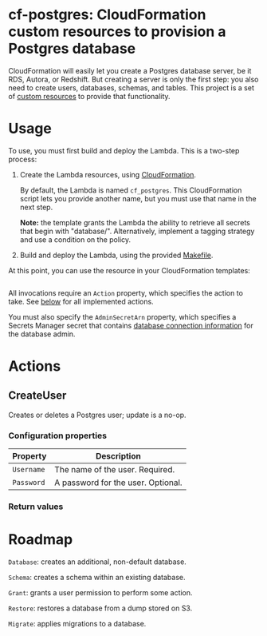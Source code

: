 # cf-postgres: CloudFormation custom resources to provision a Postgres database

CloudFormation will easily let you create a Postgres database server, be it RDS, Autora, or Redshift.
But creating a server is only the first step: you also need to create users, databases, schemas, and
tables. This project is a set of [custom resources](https://docs.aws.amazon.com/AWSCloudFormation/latest/UserGuide/template-custom-resources-lambda.html)
to provide that functionality.


# Usage

To use, you must first build and deploy the Lambda. This is a two-step process:

1. Create the Lambda resources, using [CloudFormation](cloudformation/deploy.yml).

   By default, the Lambda is named `cf_postgres`. This CloudFormation script lets
   you provide another name, but you must use that name in the next step.

   **Note:** the template grants the Lambda the ability to retrieve all secrets
   that begin with "database/". Alternatively, implement a tagging strategy and
   use a condition on the policy.

2. Build and deploy the Lambda, using the provided [Makefile](Makefile).

At this point, you can use the resource in your CloudFormation templates:

```
```

All invocations require an `Action` property, which specifies the action to take.
See [below](#actions) for all implemented actions.

You must also specify the `AdminSecretArn` property, which specifies a Secrets Manager
secret that contains [database connection information](https://docs.aws.amazon.com/secretsmanager/latest/userguide/reference_secret_json_structure.html#reference_secret_json_structure_rds-postgres) for the database admin.


# Actions

## CreateUser

Creates or deletes a Postgres user; update is a no-op.

### Configuration properties

| Property    | Description
|-------------|-------------
| `Username`  | The name of the user. Required.
| `Password`  | A password for the user. Optional.

### Return values


# Roadmap

`Database`: creates an additional, non-default database.

`Schema`: creates a schema within an existing database.

`Grant`: grants a user permission to perform some action.

`Restore`: restores a database from a dump stored on S3.

`Migrate`: applies migrations to a database.
